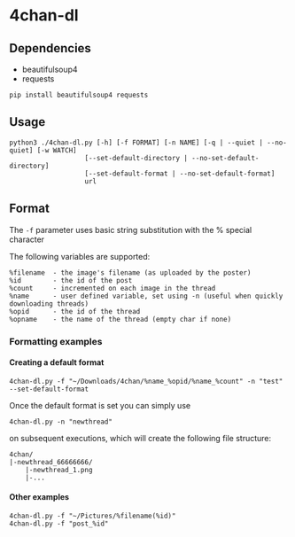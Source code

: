 # 4chan-dl

## Dependencies
- beautifulsoup4
- requests
```
pip install beautifulsoup4 requests
```

## Usage
```
python3 ./4chan-dl.py [-h] [-f FORMAT] [-n NAME] [-q | --quiet | --no-quiet] [-w WATCH]
                   [--set-default-directory | --no-set-default-directory]
                   [--set-default-format | --no-set-default-format]
                   url
```

## Format
The ```-f``` parameter uses basic string substitution with the % special character

The following variables are supported:
```
%filename  - the image's filename (as uploaded by the poster) 
%id        - the id of the post
%count     - incremented on each image in the thread
%name      - user defined variable, set using -n (useful when quickly downloading threads)
%opid      - the id of the thread
%opname    - the name of the thread (empty char if none)
```
### Formatting examples
#### Creating a default format
```
4chan-dl.py -f "~/Downloads/4chan/%name_%opid/%name_%count" -n "test" --set-default-format
```
Once the default format is set you can simply use
```
4chan-dl.py -n "newthread"
```
on subsequent executions, which will create the following file structure:
```
4chan/
|-newthread_66666666/
	|-newthread_1.png
	|-...
```

#### Other examples
```
4chan-dl.py -f "~/Pictures/%filename(%id)" 
4chan-dl.py -f "post_%id" 
```
